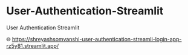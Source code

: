 # User-Authentication-Streamlit
User Authentication Streamlit


:globe_with_meridians: https://shreyashsomvanshi-user-authentication-streamli-login-app-rz5y81.streamlit.app/

